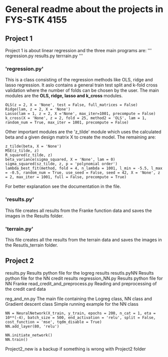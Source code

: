# General readme about the projects in FYS-STK 4155

## Project 1

Project 1 is about linear regression and the three main programs are:
'''
regression.py
results.py
terrrain.py
'''

### 'regression.py'
This is a class consisting of the regression methods like OLS, ridge and lasso regression. It aslo contains
a general train test split and k-fold cross validation where the number of folds can be chosen by the user.
The main modules are the **OLS, ridge, lasso and k_cross** modules.
```
OLS(z = 2, X = 'None', test = False, full_matrices = False)
Ridge(lam, z = 2, X = 'None')
Lasso(lam = 1, z = 2, X ='None', max_iter=1001, precompute = False)
k_cross(X = 'None', z = 2, fold = 25, method2 = 'OLS', lam = 1, random_num = True, max_iter = 1001, precompute = False)
```

Other important modules are the 'z_tilde' module which uses the calculated beta and a given design matrix X
to create the model.
The remaining are:

```
z_tilde(beta, X = 'None')
MSE(z_tilde, z)
R_squared(z_tilde, z)
beta_variance(sigma_squared, X = 'None', lam = 0)
sigma_squared(sz_tilde, z, p = 'polynomial order')
lambda_best_fit(method, fold = 4, n_lambda = 1001, l_min = -5.5, l_max = -0.5, random_num = True, use_seed = False, seed = 42, X = 'None', z = 2, max_iter = 1001, full = False, precompute = True)
```
For better explanation see the documentation in the file.

### 'results.py'
This file creates all results from the Franke function data and saves the images in the Results folder.

### 'terrain.py'
This file creates all the results from the terrain data and saves the images in the Resutls_terrain folder.


## Project 2
results.py Results python file for the logreg results
resutls.pyNN  Results python file for the NN credit results
regression_NN.py  Results python file for NN Franke
read_credit_and_preprocess.py  Reading and preprocessing of the credit card data

reg_and_nn.py The main file containing the Logreg class, NN class and Gradient descent class
Simple running example for the NN class
```
NN = NeuralNetwork(X_train, y_train, epochs = 200, n_cat = 1, eta = 10**(-4), batch_size = 500, end_activation = 'relu', split = False, cost_function = 'mse', tqdm_disable = True)
NN.add_layer(80, 'relu')

NN.initiate_network()
NN.train()
```

Project2_new is a backup if something is wrong with Project2 folder
